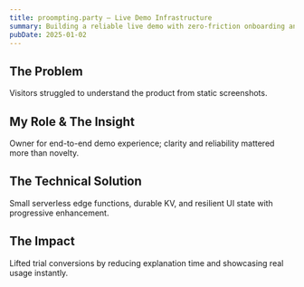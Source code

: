 ```yaml
---
title: proompting.party — Live Demo Infrastructure
summary: Building a reliable live demo with zero-friction onboarding and clear value prop.
pubDate: 2025-01-02
---
```


## The Problem
Visitors struggled to understand the product from static screenshots.

## My Role & The Insight
Owner for end-to-end demo experience; clarity and reliability mattered more than novelty.

## The Technical Solution
Small serverless edge functions, durable KV, and resilient UI state with progressive enhancement.

## The Impact
Lifted trial conversions by reducing explanation time and showcasing real usage instantly.


